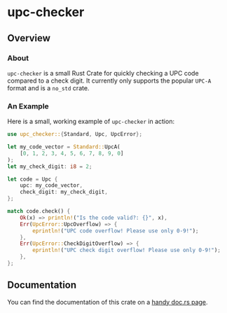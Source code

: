 # upc-checker

## Overview

### About

`upc-checker` is a small Rust Crate for quickly checking a UPC code compared to a check digit. It currently only supports the popular `UPC-A` format and is a `no_std` crate.

### An Example

Here is a small, working example of `upc-checker` in action:

```rust
use upc_checker::{Standard, Upc, UpcError};

let my_code_vector = Standard::UpcA(
    [0, 1, 2, 3, 4, 5, 6, 7, 8, 9, 0]
);
let my_check_digit: i8 = 2;

let code = Upc {
    upc: my_code_vector,
    check_digit: my_check_digit,
};

match code.check() {
    Ok(x) => println!("Is the code valid?: {}", x),
    Err(UpcError::UpcOverflow) => {
        eprintln!("UPC code overflow! Please use only 0-9!");
    },
    Err(UpcError::CheckDigitOverflow) => {
        eprintln!("UPC check digit overflow! Please use only 0-9!");
    },
};
```

## Documentation

You can find the documentation of this crate on a [handy doc.rs page](https://docs.rs/upc-checker/).
